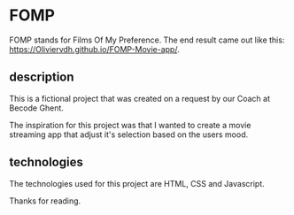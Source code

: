 

# FOMP

FOMP stands for Films Of My Preference. The end result came out like this: https://Oliviervdh.github.io/FOMP-Movie-app/.

## description

This is a fictional project that was created on a request by our Coach at Becode Ghent.

The inspiration for this project was that I wanted to create a movie streaming app that adjust it's selection based on the users mood.

## technologies

The technologies used for this project are HTML, CSS and Javascript.


Thanks for reading.

